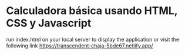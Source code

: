 # Calculadora básica usando HTML, CSS y Javascript

run index.html on your local server to display the application or visit the following link https://transcendent-chaja-5bde67.netlify.app/
